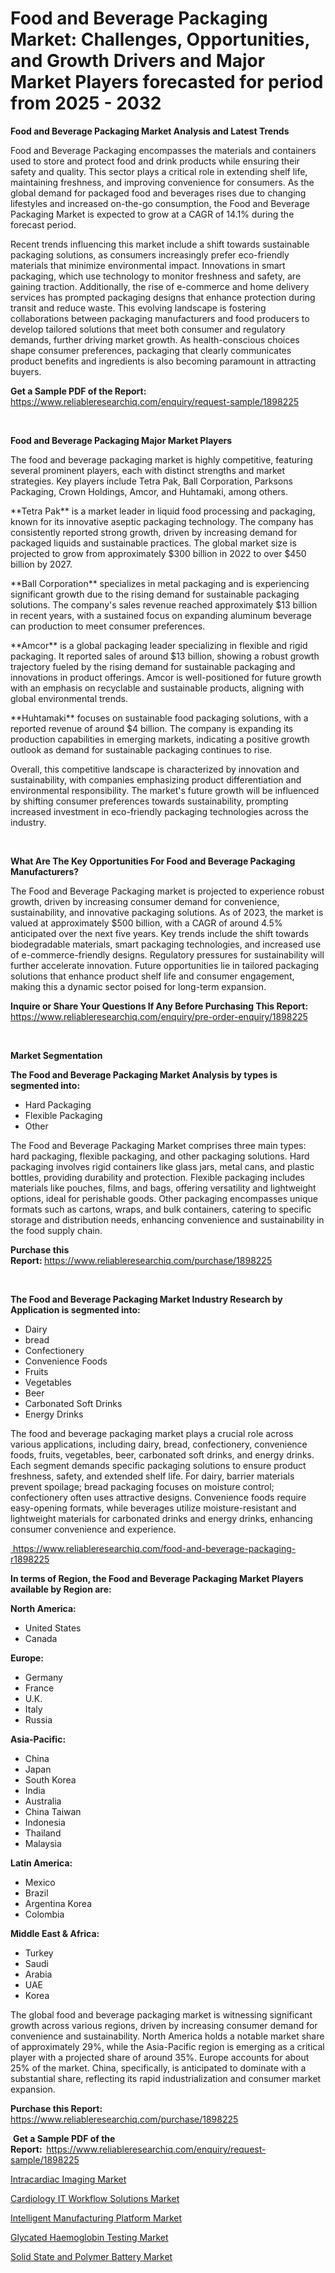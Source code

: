 <p><h1>Food and Beverage Packaging Market: Challenges, Opportunities, and Growth Drivers and Major Market Players forecasted for period from 2025 - 2032</h1></p><p><strong>Food and Beverage Packaging Market Analysis and Latest Trends</strong></p>
<p><p>Food and Beverage Packaging encompasses the materials and containers used to store and protect food and drink products while ensuring their safety and quality. This sector plays a critical role in extending shelf life, maintaining freshness, and improving convenience for consumers. As the global demand for packaged food and beverages rises due to changing lifestyles and increased on-the-go consumption, the Food and Beverage Packaging Market is expected to grow at a CAGR of 14.1% during the forecast period.</p><p>Recent trends influencing this market include a shift towards sustainable packaging solutions, as consumers increasingly prefer eco-friendly materials that minimize environmental impact. Innovations in smart packaging, which use technology to monitor freshness and safety, are gaining traction. Additionally, the rise of e-commerce and home delivery services has prompted packaging designs that enhance protection during transit and reduce waste. This evolving landscape is fostering collaborations between packaging manufacturers and food producers to develop tailored solutions that meet both consumer and regulatory demands, further driving market growth. As health-conscious choices shape consumer preferences, packaging that clearly communicates product benefits and ingredients is also becoming paramount in attracting buyers.</p></p>
<p><strong>Get a Sample PDF of the Report:&nbsp;</strong> <a href="https://www.reliableresearchiq.com/enquiry/request-sample/1898225?utm_campaign=104&utm_medium=2&utm_source=Github&utm_content=ia&utm_term=08032025&utm_id=food-and-beverage-packaging">https://www.reliableresearchiq.com/enquiry/request-sample/1898225</a></p>
<p>&nbsp;</p>
<p><strong>Food and Beverage Packaging Major Market Players</strong></p>
<p><p>The food and beverage packaging market is highly competitive, featuring several prominent players, each with distinct strengths and market strategies. Key players include Tetra Pak, Ball Corporation, Parksons Packaging, Crown Holdings, Amcor, and Huhtamaki, among others.</p><p>**Tetra Pak** is a market leader in liquid food processing and packaging, known for its innovative aseptic packaging technology. The company has consistently reported strong growth, driven by increasing demand for packaged liquids and sustainable practices. The global market size is projected to grow from approximately $300 billion in 2022 to over $450 billion by 2027.</p><p>**Ball Corporation** specializes in metal packaging and is experiencing significant growth due to the rising demand for sustainable packaging solutions. The company's sales revenue reached approximately $13 billion in recent years, with a sustained focus on expanding aluminum beverage can production to meet consumer preferences.</p><p>**Amcor** is a global packaging leader specializing in flexible and rigid packaging. It reported sales of around $13 billion, showing a robust growth trajectory fueled by the rising demand for sustainable packaging and innovations in product offerings. Amcor is well-positioned for future growth with an emphasis on recyclable and sustainable products, aligning with global environmental trends.</p><p>**Huhtamaki** focuses on sustainable food packaging solutions, with a reported revenue of around $4 billion. The company is expanding its production capabilities in emerging markets, indicating a positive growth outlook as demand for sustainable packaging continues to rise.</p><p>Overall, this competitive landscape is characterized by innovation and sustainability, with companies emphasizing product differentiation and environmental responsibility. The market's future growth will be influenced by shifting consumer preferences towards sustainability, prompting increased investment in eco-friendly packaging technologies across the industry.</p></p>
<p>&nbsp;</p>
<p><strong>What Are The Key Opportunities For Food and Beverage Packaging Manufacturers?</strong></p>
<p><p>The Food and Beverage Packaging market is projected to experience robust growth, driven by increasing consumer demand for convenience, sustainability, and innovative packaging solutions. As of 2023, the market is valued at approximately $500 billion, with a CAGR of around 4.5% anticipated over the next five years. Key trends include the shift towards biodegradable materials, smart packaging technologies, and increased use of e-commerce-friendly designs. Regulatory pressures for sustainability will further accelerate innovation. Future opportunities lie in tailored packaging solutions that enhance product shelf life and consumer engagement, making this a dynamic sector poised for long-term expansion.</p></p>
<p><strong>Inquire or Share Your Questions If Any Before Purchasing This Report:</strong> <a href="https://www.reliableresearchiq.com/enquiry/pre-order-enquiry/1898225?utm_campaign=104&utm_medium=2&utm_source=Github&utm_content=ia&utm_term=08032025&utm_id=food-and-beverage-packaging">https://www.reliableresearchiq.com/enquiry/pre-order-enquiry/1898225</a></p>
<p>&nbsp;</p>
<p><strong>Market Segmentation</strong></p>
<p><strong>The Food and Beverage Packaging Market Analysis by types is segmented into:</strong></p>
<p><ul><li>Hard Packaging</li><li>Flexible Packaging</li><li>Other</li></ul></p>
<p><p>The Food and Beverage Packaging Market comprises three main types: hard packaging, flexible packaging, and other packaging solutions. Hard packaging involves rigid containers like glass jars, metal cans, and plastic bottles, providing durability and protection. Flexible packaging includes materials like pouches, films, and bags, offering versatility and lightweight options, ideal for perishable goods. Other packaging encompasses unique formats such as cartons, wraps, and bulk containers, catering to specific storage and distribution needs, enhancing convenience and sustainability in the food supply chain.</p></p>
<p><strong>Purchase this Report:&nbsp;</strong><a href="https://www.reliableresearchiq.com/purchase/1898225?utm_campaign=104&utm_medium=2&utm_source=Github&utm_content=ia&utm_term=08032025&utm_id=food-and-beverage-packaging">https://www.reliableresearchiq.com/purchase/1898225</a></p>
<p>&nbsp;</p>
<p><strong>The Food and Beverage Packaging Market Industry Research by Application is segmented into:</strong></p>
<p><ul><li>Dairy</li><li>bread</li><li>Confectionery</li><li>Convenience Foods</li><li>Fruits</li><li>Vegetables</li><li>Beer</li><li>Carbonated Soft Drinks</li><li>Energy Drinks</li></ul></p>
<p><p>The food and beverage packaging market plays a crucial role across various applications, including dairy, bread, confectionery, convenience foods, fruits, vegetables, beer, carbonated soft drinks, and energy drinks. Each segment demands specific packaging solutions to ensure product freshness, safety, and extended shelf life. For dairy, barrier materials prevent spoilage; bread packaging focuses on moisture control; confectionery often uses attractive designs. Convenience foods require easy-opening formats, while beverages utilize moisture-resistant and lightweight materials for carbonated drinks and energy drinks, enhancing consumer convenience and experience.</p></p>
<p><a href="https://www.reliableresearchiq.com/food-and-beverage-packaging-r1898225?utm_campaign=104&utm_medium=2&utm_source=Github&utm_content=ia&utm_term=08032025&utm_id=food-and-beverage-packaging">&nbsp;https://www.reliableresearchiq.com/food-and-beverage-packaging-r1898225</a></p>
<p><strong>In terms of Region, the Food and Beverage Packaging Market Players available by Region are:</strong></p>
<p>
    <p> <strong> North America: </strong>
        <ul>
            <li>United States</li>
            <li>Canada</li>
        </ul>
        </p> 
    <p> <strong> Europe: </strong>
        <ul>
            <li>Germany</li>
            <li>France</li>
            <li>U.K.</li>
            <li>Italy</li>
            <li>Russia</li>
        </ul>
        </p> 
    <p> <strong> Asia-Pacific: </strong>
        <ul>
            <li>China</li>
            <li>Japan</li>
            <li>South Korea</li>
            <li>India</li>
            <li>Australia</li>
            <li>China Taiwan</li>
            <li>Indonesia</li>
            <li>Thailand</li>
            <li>Malaysia</li>
        </ul>
        </p> 
    <p> <strong> Latin America: </strong>
        <ul>
            <li>Mexico</li>
            <li>Brazil</li>
            <li>Argentina Korea</li>
            <li>Colombia</li>
        </ul>
        </p> 
    <p> <strong> Middle East & Africa: </strong>
        <ul>
            <li>Turkey</li>
            <li>Saudi</li>
            <li>Arabia</li>
            <li>UAE</li>
            <li>Korea</li>
        </ul>
    </p>
    </p>
<p><p>The global food and beverage packaging market is witnessing significant growth across various regions, driven by increasing consumer demand for convenience and sustainability. North America holds a notable market share of approximately 29%, while the Asia-Pacific region is emerging as a critical player with a projected share of around 35%. Europe accounts for about 25% of the market. China, specifically, is anticipated to dominate with a substantial share, reflecting its rapid industrialization and consumer market expansion.</p></p>
<p><strong>Purchase this Report: </strong><a href="https://www.reliableresearchiq.com/purchase/1898225?utm_campaign=104&utm_medium=2&utm_source=Github&utm_content=ia&utm_term=08032025&utm_id=food-and-beverage-packaging">https://www.reliableresearchiq.com/purchase/1898225</a></p>
<p>&nbsp;<strong>Get a Sample PDF of the Report:&nbsp;&nbsp;</strong><a href="https://www.reliableresearchiq.com/enquiry/request-sample/1898225?utm_campaign=104&utm_medium=2&utm_source=Github&utm_content=ia&utm_term=08032025&utm_id=food-and-beverage-packaging">https://www.reliableresearchiq.com/enquiry/request-sample/1898225</a></p>
<p><strong></strong></p>
<p><p><a href="https://github.com/evraltandre36/Market-Research-Report-List-1/blob/main/intracardiac-imaging-market.md?utm_campaign=104&utm_medium=2&utm_source=Github&utm_content=ia&utm_term=08032025&utm_id=food-and-beverage-packaging">Intracardiac Imaging Market</a></p><p><a href="https://github.com/cavushjla/Market-Research-Report-List-1/blob/main/cardiology-it-workflow-solutions-market.md?utm_campaign=104&utm_medium=2&utm_source=Github&utm_content=ia&utm_term=08032025&utm_id=food-and-beverage-packaging">Cardiology IT Workflow Solutions Market</a></p><p><a href="https://github.com/kleyderoomes/Market-Research-Report-List-1/blob/main/intelligent-manufacturing-platform-market.md?utm_campaign=104&utm_medium=2&utm_source=Github&utm_content=ia&utm_term=08032025&utm_id=food-and-beverage-packaging">Intelligent Manufacturing Platform Market</a></p><p><a href="https://github.com/alrogikrosa/Market-Research-Report-List-1/blob/main/glycated-haemoglobin-testing-market.md?utm_campaign=104&utm_medium=2&utm_source=Github&utm_content=ia&utm_term=08032025&utm_id=food-and-beverage-packaging">Glycated Haemoglobin Testing Market</a></p><p><a href="https://github.com/coricnzati/Market-Research-Report-List-1/blob/main/solid-state-and-polymer-battery-market.md?utm_campaign=104&utm_medium=2&utm_source=Github&utm_content=ia&utm_term=08032025&utm_id=food-and-beverage-packaging">Solid State and Polymer Battery Market</a></p></p>